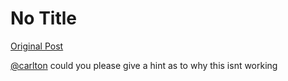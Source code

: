 # No Title

[Original Post](https://discourse.onlinedegree.iitm.ac.in/t/164277/299)

<p><a class="mention" href="/u/carlton">@carlton</a> could you please give a hint as to why this isnt working</p>
